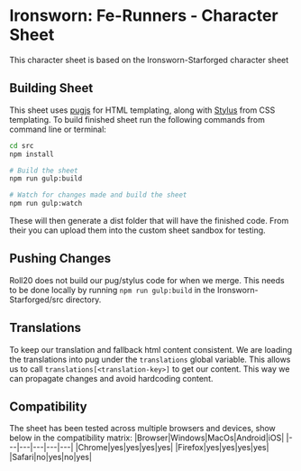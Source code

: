 # Ironsworn: Fe-Runners - Character Sheet

This character sheet is based on the Ironsworn-Starforged character sheet

## Building Sheet
This sheet uses [pugjs](https://pugjs.org) for HTML templating, along with [Stylus](https://stylus-lang.com) from CSS templating.
To build finished sheet run the following commands from command line or terminal:
```bash
cd src
npm install

# Build the sheet
npm run gulp:build

# Watch for changes made and build the sheet
npm run gulp:watch

```
These will then generate a dist folder that will have the finished code. From their you can upload them into the custom sheet sandbox for testing.
## Pushing Changes
Roll20 does not build our pug/stylus code for when we merge. This needs to be done locally by running `npm run gulp:build` in the Ironsworn-Starforged/src directory.
## Translations
To keep our translation and fallback html content consistent. We are loading the translations into pug under the `translations` global variable. This allows us to call `translations[<translation-key>]` to get our content. This way we can propagate changes and avoid hardcoding content.
## Compatibility
The sheet has been tested across multiple browsers and devices, show below in the compatibility matrix:
|Browser|Windows|MacOs|Android|iOS|
|---|---|---|---|---|
|Chrome|yes|yes|yes|yes|
|Firefox|yes|yes|yes|yes|
|Safari|no|yes|no|yes|